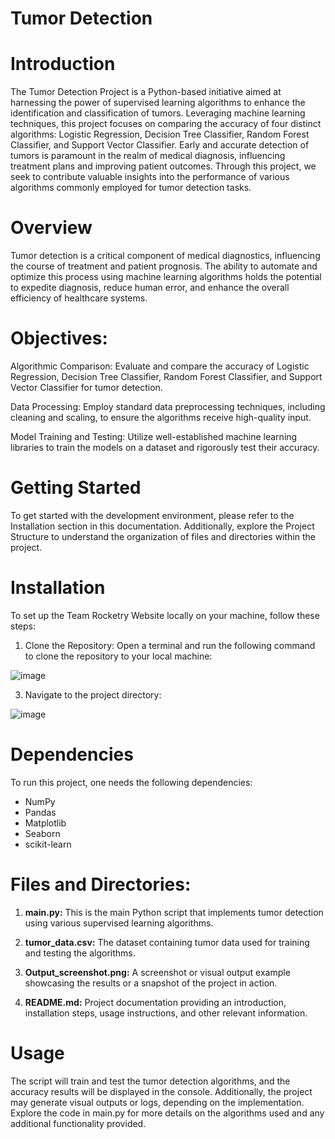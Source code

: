 # Tumor Detection
# Introduction
The Tumor Detection Project is a Python-based initiative aimed at harnessing the power of supervised learning algorithms to enhance the identification and classification of tumors. Leveraging machine learning techniques, this project focuses on comparing the accuracy of four distinct algorithms: Logistic Regression, Decision Tree Classifier, Random Forest Classifier, and Support Vector Classifier. Early and accurate detection of tumors is paramount in the realm of medical diagnosis, influencing treatment plans and improving patient outcomes. Through this project, we seek to contribute valuable insights into the performance of various algorithms commonly employed for tumor detection tasks.
# Overview
Tumor detection is a critical component of medical diagnostics, influencing the course of treatment and patient prognosis. The ability to automate and optimize this process using machine learning algorithms holds the potential to expedite diagnosis, reduce human error, and enhance the overall efficiency of healthcare systems.

# Objectives:
Algorithmic Comparison: Evaluate and compare the accuracy of Logistic Regression, Decision Tree Classifier, Random Forest Classifier, and Support Vector Classifier for tumor detection.

Data Processing: Employ standard data preprocessing techniques, including cleaning and scaling, to ensure the algorithms receive high-quality input.

Model Training and Testing: Utilize well-established machine learning libraries to train the models on a dataset and rigorously test their accuracy.

# Getting Started
To get started with the development environment, please refer to the Installation section in this documentation. Additionally, explore the Project Structure to understand the organization of files and directories within the project.

# Installation
To set up the Team Rocketry Website locally on your machine, follow these steps:

1. Clone the Repository:
Open a terminal and run the following command to clone the repository to your local machine:

![image](https://github.com/Ashna26-Mittal/ComparingSupervised_algorithms/assets/138122673/ab2de75f-d32f-474a-8921-c801ffe31e07)

3. Navigate to the project directory:

![image](https://github.com/Ashna26-Mittal/ComparingSupervised_algorithms/assets/138122673/49607810-eaad-4c02-9da1-2571b452c6ec)

# Dependencies
To run this project, one needs the following dependencies:

- NumPy
- Pandas
- Matplotlib
- Seaborn
- scikit-learn

# Files and Directories:

1. **main.py:**
   This is the main Python script that implements tumor detection using various supervised learning algorithms.

2. **tumor_data.csv:**
   The dataset containing tumor data used for training and testing the algorithms.

3. **Output_screenshot.png:**
   A screenshot or visual output example showcasing the results or a snapshot of the project in action.

4. **README.md:**
   Project documentation providing an introduction, installation steps, usage instructions, and other relevant information.

# Usage
The script will train and test the tumor detection algorithms, and the accuracy results will be displayed in the console. Additionally, the project may generate visual outputs or logs, depending on the implementation. Explore the code in main.py for more details on the algorithms used and any additional functionality provided.

